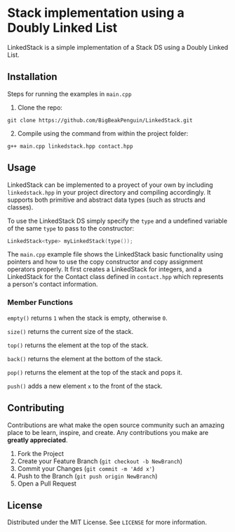 # Stack implementation using a Doubly Linked List
LinkedStack is a simple implementation of a Stack DS using a Doubly Linked List.

## Installation
Steps for running the examples in `main.cpp`
1. Clone the repo:
```
git clone https://github.com/BigBeakPenguin/LinkedStack.git
```
2. Compile using the command from within the project folder:
```
g++ main.cpp linkedstack.hpp contact.hpp
```
## Usage
LinkedStack can be implemented to a proyect of your own by including `linkedstack.hpp` in your project directory and compiling accordingly. It supports both primitive and abstract data types (such as structs and classes).

To use the LinkedStack DS simply specify the `type` and a undefined variable of the same `type` to pass to the constructor:
```cpp
LinkedStack<type> myLinkedStack(type());
```
The `main.cpp` example file shows the LinkedStack basic functionality using pointers and how to use the copy constructor and copy assignment operators properly. It first creates a LinkedStack for integers, and a LinkedStack for the Contact class defined in `contact.hpp` which represents a person's contact information.

### Member Functions
`empty()` returns `1` when the stack is empty, otherwise `0`.

`size()` returns the current size of the stack.

`top()` returns the element at the top of the stack.

`back()` returns the element at the bottom of the stack.

`pop()` returns the element at the top of the stack and pops it.

`push()` adds a new element `x` to the front of the stack.

## Contributing

Contributions are what make the open source community such an amazing place to be learn, inspire, and create. Any contributions you make are **greatly appreciated**.

1. Fork the Project
2. Create your Feature Branch (`git checkout -b NewBranch`)
3. Commit your Changes (`git commit -m 'Add x'`)
4. Push to the Branch (`git push origin NewBranch`)
5. Open a Pull Request

## License

Distributed under the MIT License. See `LICENSE` for more information.
